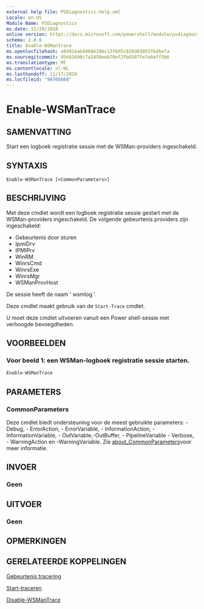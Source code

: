 ```yaml
---
external help file: PSDiagnostics-help.xml
Locale: en-US
Module Name: PSDiagnostics
ms.date: 11/29/2018
online version: https://docs.microsoft.com/powershell/module/psdiagnostics/enable-wsmantrace?view=powershell-7.2&WT.mc_id=ps-gethelp
schema: 2.0.0
title: Enable-WSManTrace
ms.openlocfilehash: a9d91eab94666186c13f8d5c928d83055f6dbefa
ms.sourcegitcommit: 95d41698c7a2450eeb70ef2fb6507fe7e6eff3b6
ms.translationtype: MT
ms.contentlocale: nl-NL
ms.lasthandoff: 11/17/2020
ms.locfileid: "94705668"
---
```

# Enable-WSManTrace

## SAMENVATTING
Start een logboek registratie sessie met de WSMan-providers ingeschakeld.

## SYNTAXIS

```
Enable-WSManTrace [<CommonParameters>]
```

## BESCHRIJVING
Met deze cmdlet wordt een logboek registratie sessie gestart met de WSMan-providers ingeschakeld. De volgende gebeurtenis providers zijn ingeschakeld:

- Gebeurtenis door sturen
- IpmiDrv
- IPMIPrv
- WinRM
- WinrsCmd
- WinrsExe
- WinrsMgr
- WSManProvHost

De sessie heeft de naam ' wsmlog '.

Deze cmdlet maakt gebruik van de `Start-Trace` cmdlet.

U moet deze cmdlet uitvoeren vanuit een Power shell-sessie met verhoogde bevoegdheden.

## VOORBEELDEN

### Voor beeld 1: een WSMan-logboek registratie sessie starten.

```powershell
Enable-WSManTrace
```

## PARAMETERS

### CommonParameters

Deze cmdlet biedt ondersteuning voor de meest gebruikte parameters: -Debug, - ErrorAction, - ErrorVariable, - InformationAction, -InformationVariable, - OutVariable,-OutBuffer, - PipelineVariable - Verbose, - WarningAction en -WarningVariable. Zie [about_CommonParameters](https://go.microsoft.com/fwlink/?LinkID=113216)voor meer informatie.

## INVOER

### Geen

## UITVOER

### Geen

## OPMERKINGEN

## GERELATEERDE KOPPELINGEN

[Gebeurtenis tracering](/windows/desktop/ETW/event-tracing-portal)

[Start-traceren](start-trace.md)

[Disable-WSManTrace](Disable-WSManTrace.md)

